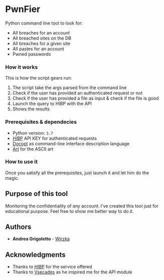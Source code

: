# PwnFier

Python command line tool to look for:
* All breaches for an account
* All breached sites on the DB
* All breaches for a given site
* All pastes for an account
* Pwned passwords

### How it works
This is how the script gears run:
1. The script take the args parsed from the command line
2. Check if the user has provided an authenticated request or not
3. Check if the user has provided a file as input & check if the file is good
4. Launch the query to HIBP with the API
5. Shows the results

### Prerequisites & dependecies

* Python version: `3.7`
* [HIBP](https://haveibeenpwned.com) API KEY for authenticated requests
* [Docopt](http://docopt.org/) as command-line interface description language
* [Art](https://github.com/sepandhaghighi/art) for the ASCII art

### How to use it
Once you satisfy all the prerequisites, just launch it and let him do the magic.

## Purpose of this tool
Monitoring the confidentiality of any account.
I've created this tool just for educational purpose.
Feel free to show me better way to do it.

## Authors

* **Andrea Grigoletto** - [Wirzka](https://github.com/wirzka)

## Acknowledgments

* Thanks to [HIBP](https://haveibeenpwned.com) for the service offered
* Thanks to [Vsecades](https://github.com/vsecades) as he inspired me for the API module
